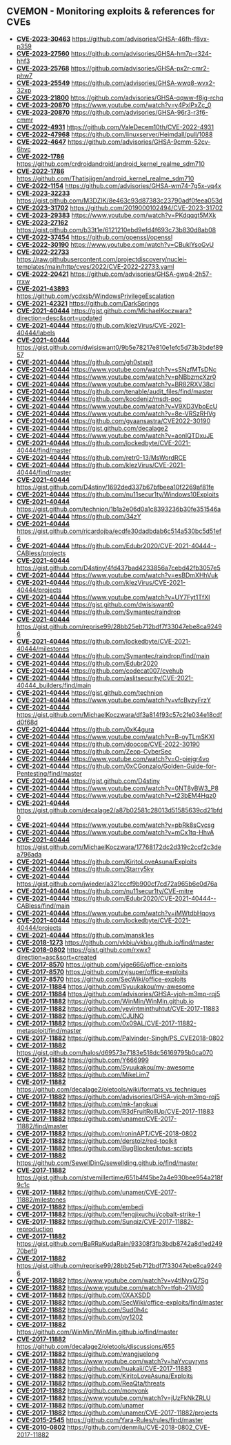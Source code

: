 ## CVEMON - Monitoring exploits & references for CVEs
- **[CVE-2023-30463](https://in.scanfactory.io/cvemon/CVE-2023-30463.html)** https://github.com/advisories/GHSA-46fh-f8vx-p359
- **[CVE-2023-27560](https://in.scanfactory.io/cvemon/CVE-2023-27560.html)** https://github.com/advisories/GHSA-hm7p-r324-hhf3
- **[CVE-2023-25768](https://in.scanfactory.io/cvemon/CVE-2023-25768.html)** https://github.com/advisories/GHSA-px2r-cmr2-phw7
- **[CVE-2023-25549](https://in.scanfactory.io/cvemon/CVE-2023-25549.html)** https://github.com/advisories/GHSA-wwq8-wvx2-32xp
- **[CVE-2023-21800](https://in.scanfactory.io/cvemon/CVE-2023-21800.html)** https://github.com/advisories/GHSA-qqww-f8jg-rchq
- **[CVE-2023-20870](https://in.scanfactory.io/cvemon/CVE-2023-20870.html)** https://www.youtube.com/watch?v=y4PxlPxZc_0
- **[CVE-2023-20870](https://in.scanfactory.io/cvemon/CVE-2023-20870.html)** https://github.com/advisories/GHSA-96r3-r3f6-cmmr
- **[CVE-2022-4931](https://in.scanfactory.io/cvemon/CVE-2022-4931.html)** https://github.com/ValeDecem10th/CVE-2022-4931
- **[CVE-2022-47968](https://in.scanfactory.io/cvemon/CVE-2022-47968.html)** https://github.com/linuxserver/Heimdall/pull/1088
- **[CVE-2022-4647](https://in.scanfactory.io/cvemon/CVE-2022-4647.html)** https://github.com/advisories/GHSA-9cmm-52cv-6hvc
- **[CVE-2022-1786](https://in.scanfactory.io/cvemon/CVE-2022-1786.html)** https://github.com/crdroidandroid/android_kernel_realme_sdm710
- **[CVE-2022-1786](https://in.scanfactory.io/cvemon/CVE-2022-1786.html)** https://github.com/Thatisjigen/android_kernel_realme_sdm710
- **[CVE-2022-1154](https://in.scanfactory.io/cvemon/CVE-2022-1154.html)** https://github.com/advisories/GHSA-wm74-7g5x-vq4x
- **[CVE-2023-32233](https://in.scanfactory.io/cvemon/CVE-2023-32233.html)** https://gist.github.com/M3DZIK/8e463c93d87383c23790adf0feea053d
- **[CVE-2023-31702](https://in.scanfactory.io/cvemon/CVE-2023-31702.html)** https://github.com/2019000102494/CVE-2023-31702
- **[CVE-2023-29383](https://in.scanfactory.io/cvemon/CVE-2023-29383.html)** https://www.youtube.com/watch?v=PKdqqgt5MXk
- **[CVE-2023-27162](https://in.scanfactory.io/cvemon/CVE-2023-27162.html)** https://gist.github.com/b33t1e/6121210ebd9efd4f693c73b830d8ab08
- **[CVE-2022-37454](https://in.scanfactory.io/cvemon/CVE-2022-37454.html)** https://github.com/openssl/openssl
- **[CVE-2022-30190](https://in.scanfactory.io/cvemon/CVE-2022-30190.html)** https://www.youtube.com/watch?v=CBuklYsoGvU
- **[CVE-2022-22733](https://in.scanfactory.io/cvemon/CVE-2022-22733.html)** https://raw.githubusercontent.com/projectdiscovery/nuclei-templates/main/http/cves/2022/CVE-2022-22733.yaml
- **[CVE-2022-20421](https://in.scanfactory.io/cvemon/CVE-2022-20421.html)** https://github.com/advisories/GHSA-gwp4-2h57-rrxw
- **[CVE-2021-43893](https://in.scanfactory.io/cvemon/CVE-2021-43893.html)** https://github.com/ycdxsb/WindowsPrivilegeEscalation
- **[CVE-2021-42321](https://in.scanfactory.io/cvemon/CVE-2021-42321.html)** https://github.com/DarkSprings
- **[CVE-2021-40444](https://in.scanfactory.io/cvemon/CVE-2021-40444.html)** https://gist.github.com/MichaelKoczwara?direction=desc&sort=updated
- **[CVE-2021-40444](https://in.scanfactory.io/cvemon/CVE-2021-40444.html)** https://github.com/klezVirus/CVE-2021-40444/labels
- **[CVE-2021-40444](https://in.scanfactory.io/cvemon/CVE-2021-40444.html)** https://gist.github.com/dwisiswant0/9b5e78217e810e1efc5d73b3bdef8957
- **[CVE-2021-40444](https://in.scanfactory.io/cvemon/CVE-2021-40444.html)** https://github.com/gh0stxplt
- **[CVE-2021-40444](https://in.scanfactory.io/cvemon/CVE-2021-40444.html)** https://www.youtube.com/watch?v=sSNzfMTsDNc
- **[CVE-2021-40444](https://in.scanfactory.io/cvemon/CVE-2021-40444.html)** https://www.youtube.com/watch?v=pNBbzmcXzr0
- **[CVE-2021-40444](https://in.scanfactory.io/cvemon/CVE-2021-40444.html)** https://www.youtube.com/watch?v=BR82RXV38cI
- **[CVE-2021-40444](https://in.scanfactory.io/cvemon/CVE-2021-40444.html)** https://github.com/tenable/audit_files/find/master
- **[CVE-2021-40444](https://in.scanfactory.io/cvemon/CVE-2021-40444.html)** https://github.com/kocdeniz/msdt-poc
- **[CVE-2021-40444](https://in.scanfactory.io/cvemon/CVE-2021-40444.html)** https://www.youtube.com/watch?v=V9XD3VboEcU
- **[CVE-2021-40444](https://in.scanfactory.io/cvemon/CVE-2021-40444.html)** https://www.youtube.com/watch?v=8e-VRSzRHVg
- **[CVE-2021-40444](https://in.scanfactory.io/cvemon/CVE-2021-40444.html)** https://github.com/gyaansastra/CVE2022-30190
- **[CVE-2021-40444](https://in.scanfactory.io/cvemon/CVE-2021-40444.html)** https://gist.github.com/decalage2
- **[CVE-2021-40444](https://in.scanfactory.io/cvemon/CVE-2021-40444.html)** https://www.youtube.com/watch?v=aonlQTDxuJE
- **[CVE-2021-40444](https://in.scanfactory.io/cvemon/CVE-2021-40444.html)** https://github.com/lockedbyte/CVE-2021-40444/find/master
- **[CVE-2021-40444](https://in.scanfactory.io/cvemon/CVE-2021-40444.html)** https://github.com/retr0-13/MsWordRCE
- **[CVE-2021-40444](https://in.scanfactory.io/cvemon/CVE-2021-40444.html)** https://github.com/klezVirus/CVE-2021-40444/find/master
- **[CVE-2021-40444](https://in.scanfactory.io/cvemon/CVE-2021-40444.html)** https://gist.github.com/D4stiny/1692ded337b67bfbeea10f2269af81fe
- **[CVE-2021-40444](https://in.scanfactory.io/cvemon/CVE-2021-40444.html)** https://github.com/nu11secur1ty/Windows10Exploits
- **[CVE-2021-40444](https://in.scanfactory.io/cvemon/CVE-2021-40444.html)** https://gist.github.com/technion/1b1a2e06d0a1c8393236b30fe351546a
- **[CVE-2021-40444](https://in.scanfactory.io/cvemon/CVE-2021-40444.html)** https://github.com/34zY
- **[CVE-2021-40444](https://in.scanfactory.io/cvemon/CVE-2021-40444.html)** https://gist.github.com/ricardojba/ecdfe30dadbdab6c514a530bc5d51ef6
- **[CVE-2021-40444](https://in.scanfactory.io/cvemon/CVE-2021-40444.html)** https://github.com/Edubr2020/CVE-2021-40444--CABless/projects
- **[CVE-2021-40444](https://in.scanfactory.io/cvemon/CVE-2021-40444.html)** https://gist.github.com/D4stiny/4fd437bad4233856a7cebd42fb3057e5
- **[CVE-2021-40444](https://in.scanfactory.io/cvemon/CVE-2021-40444.html)** https://www.youtube.com/watch?v=esBDmXHhVuk
- **[CVE-2021-40444](https://in.scanfactory.io/cvemon/CVE-2021-40444.html)** https://github.com/klezVirus/CVE-2021-40444/projects
- **[CVE-2021-40444](https://in.scanfactory.io/cvemon/CVE-2021-40444.html)** https://www.youtube.com/watch?v=UY7Fyt1TfXI
- **[CVE-2021-40444](https://in.scanfactory.io/cvemon/CVE-2021-40444.html)** https://gist.github.com/dwisiswant0
- **[CVE-2021-40444](https://in.scanfactory.io/cvemon/CVE-2021-40444.html)** https://github.com/Symantec/raindrop
- **[CVE-2021-40444](https://in.scanfactory.io/cvemon/CVE-2021-40444.html)** https://gist.github.com/reprise99/28bb25eb712bdf7f33047ebe8ca92496
- **[CVE-2021-40444](https://in.scanfactory.io/cvemon/CVE-2021-40444.html)** https://github.com/lockedbyte/CVE-2021-40444/milestones
- **[CVE-2021-40444](https://in.scanfactory.io/cvemon/CVE-2021-40444.html)** https://github.com/Symantec/raindrop/find/main
- **[CVE-2021-40444](https://in.scanfactory.io/cvemon/CVE-2021-40444.html)** https://github.com/Edubr2020
- **[CVE-2021-40444](https://in.scanfactory.io/cvemon/CVE-2021-40444.html)** https://github.com/codecat007/cvehub
- **[CVE-2021-40444](https://in.scanfactory.io/cvemon/CVE-2021-40444.html)** https://github.com/aslitsecurity/CVE-2021-40444_builders/find/main
- **[CVE-2021-40444](https://in.scanfactory.io/cvemon/CVE-2021-40444.html)** https://gist.github.com/technion
- **[CVE-2021-40444](https://in.scanfactory.io/cvemon/CVE-2021-40444.html)** https://www.youtube.com/watch?v=vfcBvzyFrzY
- **[CVE-2021-40444](https://in.scanfactory.io/cvemon/CVE-2021-40444.html)** https://gist.github.com/MichaelKoczwara/df3a814f93c57c2fe034e18cdfd0f68d
- **[CVE-2021-40444](https://in.scanfactory.io/cvemon/CVE-2021-40444.html)** https://github.com/0xK4gura
- **[CVE-2021-40444](https://in.scanfactory.io/cvemon/CVE-2021-40444.html)** https://www.youtube.com/watch?v=B-oyTLmSKXI
- **[CVE-2021-40444](https://in.scanfactory.io/cvemon/CVE-2021-40444.html)** https://github.com/doocop/CVE-2022-30190
- **[CVE-2021-40444](https://in.scanfactory.io/cvemon/CVE-2021-40444.html)** https://github.com/Zeop-CyberSec
- **[CVE-2021-40444](https://in.scanfactory.io/cvemon/CVE-2021-40444.html)** https://www.youtube.com/watch?v=O-piejgr4vo
- **[CVE-2021-40444](https://in.scanfactory.io/cvemon/CVE-2021-40444.html)** https://github.com/0xCGonzalo/Golden-Guide-for-Pentesting/find/master
- **[CVE-2021-40444](https://in.scanfactory.io/cvemon/CVE-2021-40444.html)** https://gist.github.com/D4stiny
- **[CVE-2021-40444](https://in.scanfactory.io/cvemon/CVE-2021-40444.html)** https://www.youtube.com/watch?v=0NT8yBW3_P8
- **[CVE-2021-40444](https://in.scanfactory.io/cvemon/CVE-2021-40444.html)** https://www.youtube.com/watch?v=t23bEM4Hqz0
- **[CVE-2021-40444](https://in.scanfactory.io/cvemon/CVE-2021-40444.html)** https://gist.github.com/decalage2/a87b02581c28013d51585639cd21bfd0
- **[CVE-2021-40444](https://in.scanfactory.io/cvemon/CVE-2021-40444.html)** https://www.youtube.com/watch?v=pbRk8sCvcsg
- **[CVE-2021-40444](https://in.scanfactory.io/cvemon/CVE-2021-40444.html)** https://www.youtube.com/watch?v=mCx1tq-HhvA
- **[CVE-2021-40444](https://in.scanfactory.io/cvemon/CVE-2021-40444.html)** https://gist.github.com/MichaelKoczwara/17768172dc2d319c2ccf2c3dea796ada
- **[CVE-2021-40444](https://in.scanfactory.io/cvemon/CVE-2021-40444.html)** https://github.com/KiritoLoveAsuna/Exploits
- **[CVE-2021-40444](https://in.scanfactory.io/cvemon/CVE-2021-40444.html)** https://github.com/Starry5ky
- **[CVE-2021-40444](https://in.scanfactory.io/cvemon/CVE-2021-40444.html)** https://gist.github.com/jwieder/a321cccf9b900cf7cd72a965b6e0d76a
- **[CVE-2021-40444](https://in.scanfactory.io/cvemon/CVE-2021-40444.html)** https://github.com/nu11secur1ty/CVE-mitre
- **[CVE-2021-40444](https://in.scanfactory.io/cvemon/CVE-2021-40444.html)** https://github.com/Edubr2020/CVE-2021-40444--CABless/find/main
- **[CVE-2021-40444](https://in.scanfactory.io/cvemon/CVE-2021-40444.html)** https://www.youtube.com/watch?v=iMWtdbHqoys
- **[CVE-2021-40444](https://in.scanfactory.io/cvemon/CVE-2021-40444.html)** https://github.com/lockedbyte/CVE-2021-40444/projects
- **[CVE-2021-40444](https://in.scanfactory.io/cvemon/CVE-2021-40444.html)** https://github.com/mansk1es
- **[CVE-2018-1273](https://in.scanfactory.io/cvemon/CVE-2018-1273.html)** https://github.com/vkbiu/vkbiu.github.io/find/master
- **[CVE-2018-0802](https://in.scanfactory.io/cvemon/CVE-2018-0802.html)** https://gist.github.com/rxwx?direction=asc&sort=created
- **[CVE-2017-8570](https://in.scanfactory.io/cvemon/CVE-2017-8570.html)** https://github.com/yige666/office-exploits
- **[CVE-2017-8570](https://in.scanfactory.io/cvemon/CVE-2017-8570.html)** https://github.com/zyjsuper/office-exploits
- **[CVE-2017-8570](https://in.scanfactory.io/cvemon/CVE-2017-8570.html)** https://github.com/SecWiki/office-exploits
- **[CVE-2017-11884](https://in.scanfactory.io/cvemon/CVE-2017-11884.html)** https://github.com/Syuukakou/my-awesome
- **[CVE-2017-11884](https://in.scanfactory.io/cvemon/CVE-2017-11884.html)** https://github.com/advisories/GHSA-vjph-m3mp-rqj5
- **[CVE-2017-11882](https://in.scanfactory.io/cvemon/CVE-2017-11882.html)** https://github.com/WinMin/WinMin.github.io
- **[CVE-2017-11882](https://in.scanfactory.io/cvemon/CVE-2017-11882.html)** https://github.com/yeyintminthuhtut/CVE-2017-11883
- **[CVE-2017-11882](https://in.scanfactory.io/cvemon/CVE-2017-11882.html)** https://github.com/CJUNO
- **[CVE-2017-11882](https://in.scanfactory.io/cvemon/CVE-2017-11882.html)** https://github.com/0x09AL/CVE-2017-11882-metasploit/find/master
- **[CVE-2017-11882](https://in.scanfactory.io/cvemon/CVE-2017-11882.html)** https://github.com/Palvinder-Singh/PS_CVE2018-0802
- **[CVE-2017-11882](https://in.scanfactory.io/cvemon/CVE-2017-11882.html)** https://gist.github.com/halos/d69573e7183e518dc56169795b0ca070
- **[CVE-2017-11882](https://in.scanfactory.io/cvemon/CVE-2017-11882.html)** https://github.com/Y666999
- **[CVE-2017-11882](https://in.scanfactory.io/cvemon/CVE-2017-11882.html)** https://github.com/Syuukakou/my-awesome
- **[CVE-2017-11882](https://in.scanfactory.io/cvemon/CVE-2017-11882.html)** https://github.com/MikeLim7
- **[CVE-2017-11882](https://in.scanfactory.io/cvemon/CVE-2017-11882.html)** https://github.com/decalage2/oletools/wiki/formats_vs_techniques
- **[CVE-2017-11882](https://in.scanfactory.io/cvemon/CVE-2017-11882.html)** https://github.com/advisories/GHSA-vjph-m3mp-rqj5
- **[CVE-2017-11882](https://in.scanfactory.io/cvemon/CVE-2017-11882.html)** https://github.com/mk-fangkuai
- **[CVE-2017-11882](https://in.scanfactory.io/cvemon/CVE-2017-11882.html)** https://github.com/R3dFruitRollUp/CVE-2017-11883
- **[CVE-2017-11882](https://in.scanfactory.io/cvemon/CVE-2017-11882.html)** https://github.com/unamer/CVE-2017-11882/find/master
- **[CVE-2017-11882](https://in.scanfactory.io/cvemon/CVE-2017-11882.html)** https://github.com/roninAPT/CVE-2018-0802
- **[CVE-2017-11882](https://in.scanfactory.io/cvemon/CVE-2017-11882.html)** https://github.com/derstolz/red-toolkit
- **[CVE-2017-11882](https://in.scanfactory.io/cvemon/CVE-2017-11882.html)** https://github.com/BugBlocker/lotus-scripts
- **[CVE-2017-11882](https://in.scanfactory.io/cvemon/CVE-2017-11882.html)** https://github.com/SewellDinG/sewellding.github.io/find/master
- **[CVE-2017-11882](https://in.scanfactory.io/cvemon/CVE-2017-11882.html)** https://gist.github.com/stvemillertime/651b4f45be2a4e930bee954a218f9c1c
- **[CVE-2017-11882](https://in.scanfactory.io/cvemon/CVE-2017-11882.html)** https://github.com/unamer/CVE-2017-11882/milestones
- **[CVE-2017-11882](https://in.scanfactory.io/cvemon/CVE-2017-11882.html)** https://github.com/embedi
- **[CVE-2017-11882](https://in.scanfactory.io/cvemon/CVE-2017-11882.html)** https://github.com/fengjixuchui/cobalt-strike-1
- **[CVE-2017-11882](https://in.scanfactory.io/cvemon/CVE-2017-11882.html)** https://github.com/Sunqiz/CVE-2017-11882-reproduction
- **[CVE-2017-11882](https://in.scanfactory.io/cvemon/CVE-2017-11882.html)** https://gist.github.com/BaRRaKudaRain/93308f3fb3bdb8742a8d1ed24970bef9
- **[CVE-2017-11882](https://in.scanfactory.io/cvemon/CVE-2017-11882.html)** https://gist.github.com/reprise99/28bb25eb712bdf7f33047ebe8ca92496
- **[CVE-2017-11882](https://in.scanfactory.io/cvemon/CVE-2017-11882.html)** https://www.youtube.com/watch?v=y4tlNyxQ7Sg
- **[CVE-2017-11882](https://in.scanfactory.io/cvemon/CVE-2017-11882.html)** https://www.youtube.com/watch?v=tfqh-21iVd0
- **[CVE-2017-11882](https://in.scanfactory.io/cvemon/CVE-2017-11882.html)** https://github.com/0XAXSDD
- **[CVE-2017-11882](https://in.scanfactory.io/cvemon/CVE-2017-11882.html)** https://github.com/SecWiki/office-exploits/find/master
- **[CVE-2017-11882](https://in.scanfactory.io/cvemon/CVE-2017-11882.html)** https://github.com/Sud0h4c
- **[CVE-2017-11882](https://in.scanfactory.io/cvemon/CVE-2017-11882.html)** https://github.com/qy1202
- **[CVE-2017-11882](https://in.scanfactory.io/cvemon/CVE-2017-11882.html)** https://github.com/WinMin/WinMin.github.io/find/master
- **[CVE-2017-11882](https://in.scanfactory.io/cvemon/CVE-2017-11882.html)** https://github.com/decalage2/oletools/discussions/655
- **[CVE-2017-11882](https://in.scanfactory.io/cvemon/CVE-2017-11882.html)** https://github.com/wangjuelong
- **[CVE-2017-11882](https://in.scanfactory.io/cvemon/CVE-2017-11882.html)** https://www.youtube.com/watch?v=haYvcuyryns
- **[CVE-2017-11882](https://in.scanfactory.io/cvemon/CVE-2017-11882.html)** https://github.com/huakaii/CVE-2017-11883
- **[CVE-2017-11882](https://in.scanfactory.io/cvemon/CVE-2017-11882.html)** https://github.com/KiritoLoveAsuna/Exploits
- **[CVE-2017-11882](https://in.scanfactory.io/cvemon/CVE-2017-11882.html)** https://github.com/ReaQta/threats
- **[CVE-2017-11882](https://in.scanfactory.io/cvemon/CVE-2017-11882.html)** https://github.com/monyonk
- **[CVE-2017-11882](https://in.scanfactory.io/cvemon/CVE-2017-11882.html)** https://www.youtube.com/watch?v=jUzFkNkZRLU
- **[CVE-2017-11882](https://in.scanfactory.io/cvemon/CVE-2017-11882.html)** https://github.com/unamer
- **[CVE-2017-11882](https://in.scanfactory.io/cvemon/CVE-2017-11882.html)** https://github.com/unamer/CVE-2017-11882/projects
- **[CVE-2015-2545](https://in.scanfactory.io/cvemon/CVE-2015-2545.html)** https://github.com/Yara-Rules/rules/find/master
- **[CVE-2010-0802](https://in.scanfactory.io/cvemon/CVE-2010-0802.html)** https://github.com/denmilu/CVE-2018-0802_CVE-2017-11882
